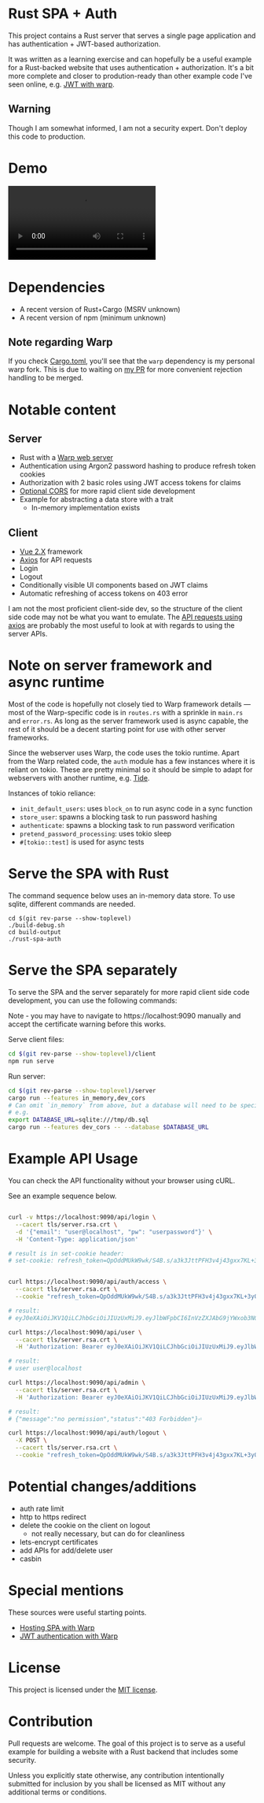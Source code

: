 # Rust SPA + Auth

This project contains a Rust server that serves a single page application and
has authentication + JWT-based authorization.

It was written as a learning exercise and can hopefully be a useful example for
a Rust-backed website that uses authentication + authorization. It's a bit more
complete and closer to prodution-ready than other example code I've seen
online, e.g. [JWT with warp](#special-mentions).

## Warning

Though I am somewhat informed, I am not a security expert. Don't deploy this
code to production.

# Demo

![Demo video](https://user-images.githubusercontent.com/6634136/113497053-c2505200-94b4-11eb-8010-27a132a010e9.mp4)

# Dependencies

- A recent version of Rust+Cargo (MSRV unknown)
- A recent version of npm (minimum unknown)

## Note regarding Warp

If you check [Cargo.toml](server/Cargo.toml), you'll see that the `warp`
dependency is my personal warp fork. This is due to waiting on [my
PR](https://github.com/seanmonstar/warp/pull/827) for more convenient rejection
handling to be merged.

# Notable content

## Server

- Rust with a [Warp web server](https://crates.io/crates/warp)
- Authentication using Argon2 password hashing to produce refresh token cookies
- Authorization with 2 basic roles using JWT access tokens for claims
- [Optional CORS](#serve-the-spa-separately) for more rapid client side development
- Example for abstracting a data store with a trait
  - In-memory implementation exists

## Client

- [Vue 2.X](https://vuejs.org/) framework
- [Axios](https://www.npmjs.com/package/axios) for API requests
- Login
- Logout
- Conditionally visible UI components based on JWT claims
- Automatic refreshing of access tokens on 403 error

I am not the most proficient client-side dev, so the structure of the client side
code may not be what you want to emulate. The [API requests using
axios](client/src/api/index.js) are probably the most useful to look at with
regards to using the server APIs.

# Note on server framework and async runtime

Most of the code is hopefully not closely tied to Warp framework details — most
of the Warp-specific code is in `routes.rs` with a sprinkle in `main.rs` and
`error.rs`. As long as the server framework used is async capable, the rest of
it should be a decent starting point for use with other server frameworks.

Since the webserver uses Warp, the code uses the tokio runtime. Apart from
the Warp related code, the `auth` module has a few instances where it is
reliant on tokio. These are pretty minimal so it should be simple to adapt for
webservers with another runtime, e.g. [Tide](https://crates.io/crates/tide).

Instances of tokio reliance:

- `init_default_users`: uses `block_on` to run async code in a sync function
- `store_user`: spawns a blocking task to run password hashing
- `authenticate`: spawns a blocking task to run password verification
- `pretend_password_processing`: uses tokio sleep
- `#[tokio::test]` is used for async tests

# Serve the SPA with Rust

The command sequence below uses an in-memory data store. To use sqlite,
different commands are needed.

```
cd $(git rev-parse --show-toplevel)
./build-debug.sh
cd build-output
./rust-spa-auth
```

# Serve the SPA separately

To serve the SPA and the server separately for more rapid client side code
development, you can use the following commands:

Note - you may have to navigate to https://localhost:9090 manually and accept
the certificate warning before this works.

Serve client files:
``` sh
cd $(git rev-parse --show-toplevel)/client
npm run serve
```

Run server:
``` sh
cd $(git rev-parse --show-toplevel)/server
cargo run --features in_memory,dev_cors
# Can omit `in_memory` from above, but a database will need to be specified
# e.g.
export DATABASE_URL=sqlite:///tmp/db.sql
cargo run --features dev_cors -- --database $DATABASE_URL
```

# Example API Usage

You can check the API functionality without your browser using cURL.

See an example sequence below.

``` sh

curl -v https://localhost:9090/api/login \
  --cacert tls/server.rsa.crt \
  -d '{"email": "user@localhost", "pw": "userpassword"}' \
  -H 'Content-Type: application/json'

# result is in set-cookie header:
# set-cookie: refresh_token=QpOddMUkW9wk/S4B.s/a3k3JttPFH3v4j43gxx7KL+3y05Opm1rjiQBV+07z9NXacLv8PeQn6DRDoblFDerGQ9qeUp1TpaNAg5f1cYtLf3t3xnvGkHUDW2TK/mDJr4A=="; Max-Age=2592000; path=/api/auth/access; Secure; HttpOnly; SameSite=Lax;


curl https://localhost:9090/api/auth/access \
  --cacert tls/server.rsa.crt \
  --cookie "refresh_token=QpOddMUkW9wk/S4B.s/a3k3JttPFH3v4j43gxx7KL+3y05Opm1rjiQBV+07z9NXacLv8PeQn6DRDoblFDerGQ9qeUp1TpaNAg5f1cYtLf3t3xnvGkHUDW2TK/mDJr4A=="

# result:
# eyJ0eXAiOiJKV1QiLCJhbGciOiJIUzUxMiJ9.eyJlbWFpbCI6InVzZXJAbG9jYWxob3N0Iiwicm9sZSI6InVzZXIiLCJleHAiOjE2MTY5MjY2NTd9.kj9GR-FPUVmZh2BEvGmbqg6tAz4lsjvLxtcTXOjdDXLwD0KGZ2NrDueuuyJ1Y4z8z98q9VcpDNHYjS4veM2hYw

curl https://localhost:9090/api/user \
  --cacert tls/server.rsa.crt \
  -H 'Authorization: Bearer eyJ0eXAiOiJKV1QiLCJhbGciOiJIUzUxMiJ9.eyJlbWFpbCI6InVzZXJAbG9jYWxob3N0Iiwicm9sZSI6InVzZXIiLCJleHAiOjE2MTcwNjUxMDJ9.imixaRk8YgoEv8Hh33qidty_jGBAo9ewIOd7vWqAjAHiN-MZJOFeSXg25nWx86SW9Pc_QFH_qlFYaSmPG_MfRA'

# result:
# user user@localhost

curl https://localhost:9090/api/admin \
  --cacert tls/server.rsa.crt \
  -H 'Authorization: Bearer eyJ0eXAiOiJKV1QiLCJhbGciOiJIUzUxMiJ9.eyJlbWFpbCI6InVzZXJAbG9jYWxob3N0Iiwicm9sZSI6InVzZXIiLCJleHAiOjE2MTcwNjUxMDJ9.imixaRk8YgoEv8Hh33qidty_jGBAo9ewIOd7vWqAjAHiN-MZJOFeSXg25nWx86SW9Pc_QFH_qlFYaSmPG_MfRA'

# result:
# {"message":"no permission","status":"403 Forbidden"}⏎

curl https://localhost:9090/api/auth/logout \
  -X POST \
  --cacert tls/server.rsa.crt \
  --cookie "refresh_token=QpOddMUkW9wk/S4B.s/a3k3JttPFH3v4j43gxx7KL+3y05Opm1rjiQBV+07z9NXacLv8PeQn6DRDoblFDerGQ9qeUp1TpaNAg5f1cYtLf3t3xnvGkHUDW2TK/mDJr4A=="

```

# Potential changes/additions

- auth rate limit
- http to https redirect
- delete the cookie on the client on logout
  - not really necessary, but can do for cleanliness
- lets-encrypt certificates
- add APIs for add/delete user
- casbin

# Special mentions

These sources were useful starting points.

- [Hosting SPA with Warp](https://freiguy1.gitlab.io/posts/hosting-spa-with-warp.html)
- [JWT authentication with Warp](https://blog.logrocket.com/jwt-authentication-in-rust/)

# License

This project is licensed under the [MIT license](LICENSE).

# Contribution

Pull requests are welcome. The goal of this project is to serve as a useful
example for building a website with a Rust backend that includes some security.

Unless you explicitly state otherwise, any contribution intentionally submitted
for inclusion by you shall be licensed as MIT without any additional terms or
conditions.
